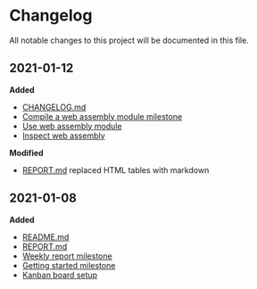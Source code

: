 # Changelog
All notable changes to this project will be documented in this file.

## 2021-01-12
 **Added**
 - [CHANGELOG.md](CHANGELOG.md)
 - [Compile a web assembly module milestone](https://github.com/ThomasvanBommel/ICOM3010/milestone/3)
 - [Use web assembly module](https://github.com/ThomasvanBommel/ICOM3010/milestone/4)
 - [Inspect web assembly](https://github.com/ThomasvanBommel/ICOM3010/milestone/5)

**Modified**
 - [REPORT.md](REPORT.md) replaced HTML tables with markdown

## 2021-01-08
 **Added**
 - [README.md](README.md)
 - [REPORT.md](REPORT.md)
 - [Weekly report milestone](https://github.com/ThomasvanBommel/ICOM3010/milestone/1)
 - [Getting started milestone](https://github.com/ThomasvanBommel/ICOM3010/milestone/2)
 - [Kanban board setup](https://github.com/users/ThomasvanBommel/projects/1)
